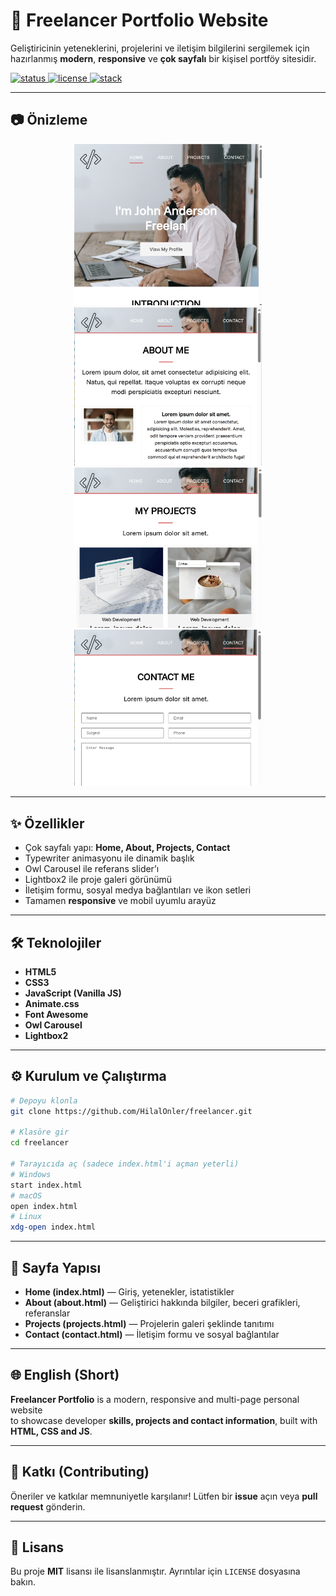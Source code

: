 # 💼 Freelancer Portfolio Website

Geliştiricinin yeteneklerini, projelerini ve iletişim bilgilerini sergilemek için hazırlanmış **modern**, **responsive** ve **çok sayfalı** bir kişisel portföy sitesidir.

<p align="left">
  <a href="https://img.shields.io/badge/status-active-success"> <img src="https://img.shields.io/badge/status-active-success" alt="status" /> </a>
  <a href="https://img.shields.io/badge/license-MIT-informational"> <img src="https://img.shields.io/badge/license-MIT-informational" alt="license" /> </a>
  <a href="https://img.shields.io/badge/tech-HTML5%20%7C%20CSS3%20%7C%20JavaScript-blue"> <img src="https://img.shields.io/badge/tech-HTML5%20%7C%20CSS3%20%7C%20JavaScript-blue" alt="stack" /> </a>
</p>

---

## 📷 Önizleme

<p align="center">
  <img src="assets/preview_1.png" alt="Freelancer Portfolio Preview" width="300">
  <img src="assets/preview_2.png" alt="Freelancer Portfolio Preview" width="300">
  <img src="assets/preview_3.png" alt="Freelancer Portfolio Preview" width="300">
  <img src="assets/preview_4.png" alt="Freelancer Portfolio Preview" width="300">

</p>

---

## ✨ Özellikler

- Çok sayfalı yapı: **Home, About, Projects, Contact**
- Typewriter animasyonu ile dinamik başlık
- Owl Carousel ile referans slider’ı
- Lightbox2 ile proje galeri görünümü
- İletişim formu, sosyal medya bağlantıları ve ikon setleri
- Tamamen **responsive** ve mobil uyumlu arayüz

---

## 🛠️ Teknolojiler

- **HTML5**
- **CSS3**
- **JavaScript (Vanilla JS)**
- **Animate.css**
- **Font Awesome**
- **Owl Carousel**
- **Lightbox2**

---

## ⚙️ Kurulum ve Çalıştırma

```bash
# Depoyu klonla
git clone https://github.com/HilalOnler/freelancer.git

# Klasöre gir
cd freelancer

# Tarayıcıda aç (sadece index.html'i açman yeterli)
# Windows
start index.html
# macOS
open index.html
# Linux
xdg-open index.html
```

---

## 🧭 Sayfa Yapısı

- **Home (index.html)** — Giriş, yetenekler, istatistikler
- **About (about.html)** — Geliştirici hakkında bilgiler, beceri grafikleri, referanslar
- **Projects (projects.html)** — Projelerin galeri şeklinde tanıtımı
- **Contact (contact.html)** — İletişim formu ve sosyal bağlantılar

---

## 🌐 English (Short)

**Freelancer Portfolio** is a modern, responsive and multi-page personal website  
to showcase developer **skills, projects and contact information**, built with **HTML, CSS and JS**.

---

## 🤝 Katkı (Contributing)

Öneriler ve katkılar memnuniyetle karşılanır! Lütfen bir **issue** açın veya **pull request** gönderin.

---

## 📄 Lisans

Bu proje **MIT** lisansı ile lisanslanmıştır. Ayrıntılar için `LICENSE` dosyasına bakın.
